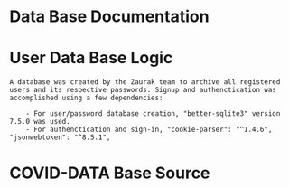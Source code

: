 # Data Base Documentation

# User Data Base Logic

```
A database was created by the Zaurak team to archive all registered users and its respective passwords. Signup and authenctication was accomplished using a few dependencies:

    - For user/password database creation, "better-sqlite3" version 7.5.0 was used.
    - For authenctication and sign-in, "cookie-parser": "^1.4.6", "jsonwebtoken": "^8.5.1", 

```


# COVID-DATA Base Source


